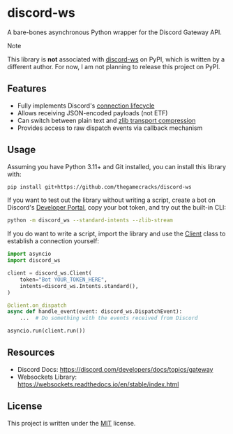 # discord-ws

A bare-bones asynchronous Python wrapper for the Discord Gateway API.

> [!NOTE]
>
> This library is **not** associated with [discord-ws](https://pypi.org/project/discord-ws/)
> on PyPI, which is written by a different author. For now, I am not planning
> to release this project on PyPI.

## Features

- Fully implements Discord's [connection lifecycle]
- Allows receiving JSON-encoded payloads (not ETF)
- Can switch between plain text and [zlib transport compression]
- Provides access to raw dispatch events via callback mechanism

[connection lifecycle]: https://discord.com/developers/docs/topics/gateway#connections
[zlib transport compression]: https://discord.com/developers/docs/topics/gateway#encoding-and-compression

## Usage

Assuming you have Python 3.11+ and Git installed, you can install this library
with:

```sh
pip install git+https://github.com/thegamecracks/discord-ws
```

If you want to test out the library without writing a script, create a bot
on Discord's [Developer Portal], copy your bot token, and try out the built-in CLI:

```sh
python -m discord_ws --standard-intents --zlib-stream
```

If you do want to write a script, import the library and use the [Client]
class to establish a connection yourself:

```py
import asyncio
import discord_ws

client = discord_ws.Client(
    token="Bot YOUR_TOKEN_HERE",
    intents=discord_ws.Intents.standard(),
)

@client.on_dispatch
async def handle_event(event: discord_ws.DispatchEvent):
    ...  # Do something with the events received from Discord

asyncio.run(client.run())
```

[Developer Portal]: https://discord.com/developers/applications
[Client]: https://github.com/thegamecracks/discord-ws/blob/main/src/discord_ws/client/client.py

## Resources

- Discord Docs: https://discord.com/developers/docs/topics/gateway
- Websockets Library: https://websockets.readthedocs.io/en/stable/index.html

## License

This project is written under the [MIT] license.

[MIT]: /LICENSE
